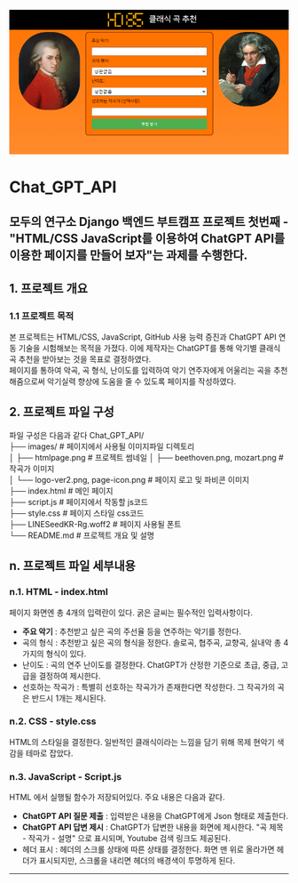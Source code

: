 ![HTML Page Preview](./images/htmlpage.png)

# Chat_GPT_API
 모두의 연구소 Django 백엔드 부트캠프 프로젝트 첫번째 - "HTML/CSS JavaScript를 이용하여 ChatGPT API를 이용한 페이지를 만들어 보자"는 과제를 수행한다.
 ---
## 1. 프로젝트 개요
### 1.1 프로젝트 목적
 본 프로젝트는 HTML/CSS, JavaScript, GitHub 사용 능력 증진과 ChatGPT API 연동 기술을 시험해보는 목적을 가졌다. 이에 제작자는 ChatGPT를 통해 악기별 클래식 곡 추천을 받아보는 것을 목표로 결정하였다.\
 페이지를 통하여 악곡, 곡 형식, 난이도를 입력하여 악기 연주자에게 어울리는 곡을 추천해줌으로써 악기실력 향상에 도움을 줄 수 있도록 페이지를 작성하였다.
 
## 2. 프로젝트 파일 구성
 파일 구성은 다음과 같다
Chat_GPT_API/\
├── images/ # 페이지에서 사용될 이미지파일 디렉토리\
│ ├── htmlpage.png # 프로젝트 썸네일
│ ├── beethoven.png, mozart.png # 작곡가 이미지\
│ └── logo-ver2.png, page-icon.png # 페이지 로고 및 파비콘 이미지\
├── index.html # 메인 페이지\
├── script.js # 페이지에서 작동할 js코드\
├── style.css # 페이지 스타일 css코드\
├── LINESeedKR-Rg.woff2 # 페이지 사용될 폰트\
└── README.md # 프로젝트 개요 및 설명

## n. 프로젝트 파일 세부내용
### n.1. HTML - index.html
 페이지 화면엔 총 4개의 입력란이 있다. 굵은 글씨는 필수적인 입력사항이다.
 - __주요 악기__ : 추천받고 싶은 곡의 주선율 등을 연주하는 악기를 정한다.
 - 곡의 형식 : 추천받고 싶은 곡의 형식을 정한다. 솔로곡, 협주곡, 교향곡, 실내악 총 4가지의 형식이 있다.
 - 난이도 : 곡의 연주 난이도를 결정한다. ChatGPT가 산정한 기준으로 초급, 중급, 고급을 결정하여 제시한다.
 - 선호하는 작곡가 : 특별히 선호하는 작곡가가 존재한다면 작성한다. 그 작곡가의 곡은 반드시 1개는 제시된다.

### n.2. CSS - style.css
 HTML의 스타일을 결정한다. 일반적인 클래식이라는 느낌을 담기 위해 목제 현악기 색감을 테마로 잡았다.

### n.3. JavaScript - Script.js
 HTML 에서 실행될 함수가 저장되어있다. 주요 내용은 다음과 같다.
 - __ChatGPT API 질문 제출__ : 입력받은 내용을 ChatGPT에게 Json 형태로 제출한다.
 - __ChatGPT API 답변 제시__ : ChatGPT가 답변한 내용을 화면에 제시한다. "곡 제목 - 작곡가 - 설명" 으로 표시되며, Youtube 검색 링크도 제공된다.
 - 헤더 표시 : 헤더의 스크롤 상태에 따른 상태를 결정한다. 화면 맨 위로 올라가면 헤더가 표시되지만, 스크롤을 내리면 헤더의 배경색이 투명하게 된다.
---
